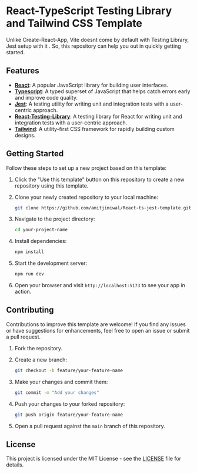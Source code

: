 
# React-TypeScript Testing Library and Tailwind CSS Template

Unlike Create-React-App, Vite doesnt come by default with Testing Library, Jest setup with it . So, this repository can help you out in quickly getting started.


## Features

- **[React](https://react.dev)**: A popular JavaScript library for building user interfaces.
- **[Typescript](https://www.typescriptlang.org/)**: A typed superset of JavaScript that helps catch errors early and improve code quality.
- **[Jest](https://jestjs.io/)**: A testing utility for writing unit and integration tests with a user-centric approach.
- **[React-Testing-Library](https://testing-library.com/)**: A testing library for React for writing unit and integration tests with a user-centric approach.
- **[Tailwind](https://tailwindcss.com/)**: A utility-first CSS framework for rapidly building custom designs.

## Getting Started
Follow these steps to set up a new project based on this template:

1. Click the "Use this template" button on this repository to create a new repository using this template.

2. Clone your newly created repository to your local machine:

   ```bash
   git clone https://github.com/amitjimiwal/React-ts-jest-template.git
   ```

3. Navigate to the project directory:

   ```bash
   cd your-project-name
   ```

4. Install dependencies:

   ```bash
   npm install
   ```

5. Start the development server:

   ```bash
   npm run dev
   ```

6. Open your browser and visit `http://localhost:5173` to see your app in action.

## Contributing

Contributions to improve this template are welcome! If you find any issues or have suggestions for enhancements, feel free to open an issue or submit a pull request.

1. Fork the repository.

2. Create a new branch:

   ```bash
   git checkout -b feature/your-feature-name
   ```

3. Make your changes and commit them:

   ```bash
   git commit -m "Add your changes"
   ```

4. Push your changes to your forked repository:

   ```bash
   git push origin feature/your-feature-name
   ```

5. Open a pull request against the `main` branch of this repository.

## License

This project is licensed under the MIT License - see the [LICENSE](LICENSE) file for details.
